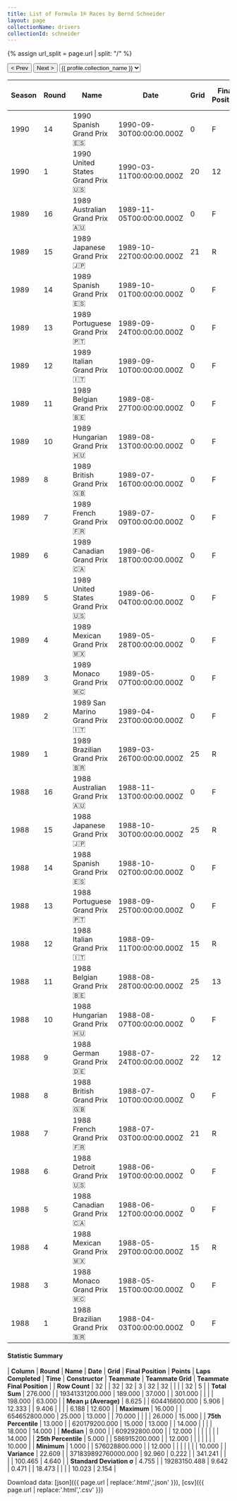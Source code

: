 ```yaml
---
title: List of Formula 1® Races by Bernd Schneider
layout: page
collectionName: drivers
collectionId: schneider
---
```


{% assign url_split = page.url | split: "/" %}
<div id="collection-navigation">
<button onclick="selector.options[selector.selectedIndex-1].value && (window.location = selector.options[selector.selectedIndex-1].value);">&lt; Prev</button>
<button onclick="selector.options[selector.selectedIndex+1].value && (window.location = selector.options[selector.selectedIndex+1].value);">Next &gt;</button>
<select id="selector" onchange="this.options[this.selectedIndex].value && (window.location = this.options[this.selectedIndex].value);">
  {% for collectionId in site.data[page.collectionName].refs %}
    {% if collectionId == page.collectionId %}
      {% assign selected = "selected" %}
    {% else %}
      {% assign selected = "" %}
    {% endif %}
    {% assign profile = site.data[page.collectionName][collectionId].profile %}
    <option value="/f1/{{ page.collectionName }}/{{ collectionId }}/{{ url_split[4] }}" {{ selected }}>{{ profile.collection_name }}</option>
  {% endfor %}
</select>
</div>

| Season | Round | Name | Date | Grid | Final Position | Points | Laps Completed | Time | Constructor | Teammate | Teammate Grid | Teammate Final Position |
|--|--|--|--|--|--|--|--|--|--|--|--|--|
| 1990 | 14 | 1990 Spanish Grand Prix 🇪🇸 | 1990-09-30T00:00:00.000Z | 0 | F | 0.0 | 0 |   | Arrows 🇬🇧 | [Michele Alboreto 🇮🇹](/f1/drivers/alboreto) | 25 | 10 |
| 1990 | 1 | 1990 United States Grand Prix 🇺🇸 | 1990-03-11T00:00:00.000Z | 20 | 12 | 0.0 | 70 |   | Arrows 🇬🇧 | [Michele Alboreto 🇮🇹](/f1/drivers/alboreto) | 21 | 10 |
| 1989 | 16 | 1989 Australian Grand Prix 🇦🇺 | 1989-11-05T00:00:00.000Z | 0 | F | 0.0 | 0 |   | Zakspeed 🇩🇪 | [Aguri Suzuki 🇯🇵](/f1/drivers/suzuki) | 0 | F |
| 1989 | 15 | 1989 Japanese Grand Prix 🇯🇵 | 1989-10-22T00:00:00.000Z | 21 | R | 0.0 | 1 |   | Zakspeed 🇩🇪 | [Aguri Suzuki 🇯🇵](/f1/drivers/suzuki) | 0 | F |
| 1989 | 14 | 1989 Spanish Grand Prix 🇪🇸 | 1989-10-01T00:00:00.000Z | 0 | F | 0.0 | 0 |   | Zakspeed 🇩🇪 | [Aguri Suzuki 🇯🇵](/f1/drivers/suzuki) | 0 | F |
| 1989 | 13 | 1989 Portuguese Grand Prix 🇵🇹 | 1989-09-24T00:00:00.000Z | 0 | F | 0.0 | 0 |   | Zakspeed 🇩🇪 | [Aguri Suzuki 🇯🇵](/f1/drivers/suzuki) | 0 | F |
| 1989 | 12 | 1989 Italian Grand Prix 🇮🇹 | 1989-09-10T00:00:00.000Z | 0 | F | 0.0 | 0 |   | Zakspeed 🇩🇪 | [Aguri Suzuki 🇯🇵](/f1/drivers/suzuki) | 0 | F |
| 1989 | 11 | 1989 Belgian Grand Prix 🇧🇪 | 1989-08-27T00:00:00.000Z | 0 | F | 0.0 | 0 |   | Zakspeed 🇩🇪 | [Aguri Suzuki 🇯🇵](/f1/drivers/suzuki) | 0 | F |
| 1989 | 10 | 1989 Hungarian Grand Prix 🇭🇺 | 1989-08-13T00:00:00.000Z | 0 | F | 0.0 | 0 |   | Zakspeed 🇩🇪 | [Aguri Suzuki 🇯🇵](/f1/drivers/suzuki) | 0 | F |
| 1989 | 8 | 1989 British Grand Prix 🇬🇧 | 1989-07-16T00:00:00.000Z | 0 | F | 0.0 | 0 |   | Zakspeed 🇩🇪 | [Aguri Suzuki 🇯🇵](/f1/drivers/suzuki) | 0 | F |
| 1989 | 7 | 1989 French Grand Prix 🇫🇷 | 1989-07-09T00:00:00.000Z | 0 | F | 0.0 | 0 |   | Zakspeed 🇩🇪 | [Aguri Suzuki 🇯🇵](/f1/drivers/suzuki) | 0 | F |
| 1989 | 6 | 1989 Canadian Grand Prix 🇨🇦 | 1989-06-18T00:00:00.000Z | 0 | F | 0.0 | 0 |   | Zakspeed 🇩🇪 | [Aguri Suzuki 🇯🇵](/f1/drivers/suzuki) | 0 | F |
| 1989 | 5 | 1989 United States Grand Prix 🇺🇸 | 1989-06-04T00:00:00.000Z | 0 | F | 0.0 | 0 |   | Zakspeed 🇩🇪 | [Aguri Suzuki 🇯🇵](/f1/drivers/suzuki) | 0 | F |
| 1989 | 4 | 1989 Mexican Grand Prix 🇲🇽 | 1989-05-28T00:00:00.000Z | 0 | F | 0.0 | 0 |   | Zakspeed 🇩🇪 | [Aguri Suzuki 🇯🇵](/f1/drivers/suzuki) | 0 | F |
| 1989 | 3 | 1989 Monaco Grand Prix 🇲🇨 | 1989-05-07T00:00:00.000Z | 0 | F | 0.0 | 0 |   | Zakspeed 🇩🇪 | [Aguri Suzuki 🇯🇵](/f1/drivers/suzuki) | 0 | F |
| 1989 | 2 | 1989 San Marino Grand Prix 🇮🇹 | 1989-04-23T00:00:00.000Z | 0 | F | 0.0 | 0 |   | Zakspeed 🇩🇪 | [Aguri Suzuki 🇯🇵](/f1/drivers/suzuki) | 0 | F |
| 1989 | 1 | 1989 Brazilian Grand Prix 🇧🇷 | 1989-03-26T00:00:00.000Z | 25 | R | 0.0 | 36 |   | Zakspeed 🇩🇪 | [Aguri Suzuki 🇯🇵](/f1/drivers/suzuki) | 0 | F |
| 1988 | 16 | 1988 Australian Grand Prix 🇦🇺 | 1988-11-13T00:00:00.000Z | 0 | F | 0.0 | 0 |   | Zakspeed 🇩🇪 | [Piercarlo Ghinzani 🇮🇹](/f1/drivers/ghinzani) | 26 | R |
| 1988 | 15 | 1988 Japanese Grand Prix 🇯🇵 | 1988-10-30T00:00:00.000Z | 25 | R | 0.0 | 14 |   | Zakspeed 🇩🇪 | [Piercarlo Ghinzani 🇮🇹](/f1/drivers/ghinzani) | 0 | F |
| 1988 | 14 | 1988 Spanish Grand Prix 🇪🇸 | 1988-10-02T00:00:00.000Z | 0 | F | 0.0 | 0 |   | Zakspeed 🇩🇪 | [Piercarlo Ghinzani 🇮🇹](/f1/drivers/ghinzani) | 0 | F |
| 1988 | 13 | 1988 Portuguese Grand Prix 🇵🇹 | 1988-09-25T00:00:00.000Z | 0 | F | 0.0 | 0 |   | Zakspeed 🇩🇪 | [Piercarlo Ghinzani 🇮🇹](/f1/drivers/ghinzani) | 0 | F |
| 1988 | 12 | 1988 Italian Grand Prix 🇮🇹 | 1988-09-11T00:00:00.000Z | 15 | R | 0.0 | 28 |   | Zakspeed 🇩🇪 | [Piercarlo Ghinzani 🇮🇹](/f1/drivers/ghinzani) | 16 | R |
| 1988 | 11 | 1988 Belgian Grand Prix 🇧🇪 | 1988-08-28T00:00:00.000Z | 25 | 13 | 0.0 | 38 |   | Zakspeed 🇩🇪 | [Piercarlo Ghinzani 🇮🇹](/f1/drivers/ghinzani) | 24 | R |
| 1988 | 10 | 1988 Hungarian Grand Prix 🇭🇺 | 1988-08-07T00:00:00.000Z | 0 | F | 0.0 | 0 |   | Zakspeed 🇩🇪 | [Piercarlo Ghinzani 🇮🇹](/f1/drivers/ghinzani) | 0 | F |
| 1988 | 9 | 1988 German Grand Prix 🇩🇪 | 1988-07-24T00:00:00.000Z | 22 | 12 | 0.0 | 43 |   | Zakspeed 🇩🇪 | [Piercarlo Ghinzani 🇮🇹](/f1/drivers/ghinzani) | 23 | 14 |
| 1988 | 8 | 1988 British Grand Prix 🇬🇧 | 1988-07-10T00:00:00.000Z | 0 | F | 0.0 | 0 |   | Zakspeed 🇩🇪 | [Piercarlo Ghinzani 🇮🇹](/f1/drivers/ghinzani) | 0 | F |
| 1988 | 7 | 1988 French Grand Prix 🇫🇷 | 1988-07-03T00:00:00.000Z | 21 | R | 0.0 | 55 |   | Zakspeed 🇩🇪 | [Piercarlo Ghinzani 🇮🇹](/f1/drivers/ghinzani) | 0 | E |
| 1988 | 6 | 1988 Detroit Grand Prix 🇺🇸 | 1988-06-19T00:00:00.000Z | 0 | F | 0.0 | 0 |   | Zakspeed 🇩🇪 | [Piercarlo Ghinzani 🇮🇹](/f1/drivers/ghinzani) | 0 | F |
| 1988 | 5 | 1988 Canadian Grand Prix 🇨🇦 | 1988-06-12T00:00:00.000Z | 0 | F | 0.0 | 0 |   | Zakspeed 🇩🇪 | [Piercarlo Ghinzani 🇮🇹](/f1/drivers/ghinzani) | 22 | 14 |
| 1988 | 4 | 1988 Mexican Grand Prix 🇲🇽 | 1988-05-29T00:00:00.000Z | 15 | R | 0.0 | 16 |   | Zakspeed 🇩🇪 | [Piercarlo Ghinzani 🇮🇹](/f1/drivers/ghinzani) | 18 | 15 |
| 1988 | 3 | 1988 Monaco Grand Prix 🇲🇨 | 1988-05-15T00:00:00.000Z | 0 | F | 0.0 | 0 |   | Zakspeed 🇩🇪 | [Piercarlo Ghinzani 🇮🇹](/f1/drivers/ghinzani) | 23 | R |
| 1988 | 1 | 1988 Brazilian Grand Prix 🇧🇷 | 1988-04-03T00:00:00.000Z | 0 | F | 0.0 | 0 |   | Zakspeed 🇩🇪 | [Piercarlo Ghinzani 🇮🇹](/f1/drivers/ghinzani) | 0 | F |

#### Statistic Summary

| **Column** | **Round** | **Name** | **Date** | **Grid** | **Final Position** | **Points** | **Laps Completed** | **Time** | **Constructor** | **Teammate** | **Teammate Grid** | **Teammate Final Position** |
| **Row Count** | 32 |  | 32 | 32 | 3 | 32 | 32 |  |  |  | 32 | 5 |
| **Total Sum** | 276.000 |  | 19341331200.000 | 189.000 | 37.000 |  | 301.000 |  |  |  | 198.000 | 63.000 |
| **Mean μ (Average)** | 8.625 |  | 604416600.000 | 5.906 | 12.333 |  | 9.406 |  |  |  | 6.188 | 12.600 |
| **Maximum** | 16.000 |  | 654652800.000 | 25.000 | 13.000 |  | 70.000 |  |  |  | 26.000 | 15.000 |
| **75th Percentile** | 13.000 |  | 620179200.000 | 15.000 | 13.000 |  | 14.000 |  |  |  | 18.000 | 14.000 |
| **Median** | 9.000 |  | 609292800.000 |  | 12.000 |  |  |  |  |  |  | 14.000 |
| **25th Percentile** | 5.000 |  | 586915200.000 |  | 12.000 |  |  |  |  |  |  | 10.000 |
| **Minimum** | 1.000 |  | 576028800.000 |  | 12.000 |  |  |  |  |  |  | 10.000 |
| **Variance** | 22.609 |  | 371839892760000.000 | 92.960 | 0.222 |  | 341.241 |  |  |  | 100.465 | 4.640 |
| **Standard Deviation σ** | 4.755 |  | 19283150.488 | 9.642 | 0.471 |  | 18.473 |  |  |  | 10.023 | 2.154 |

Download data: [json]({{ page.url | replace:'.html','.json' }}), [csv]({{ page.url | replace:'.html','.csv' }})
